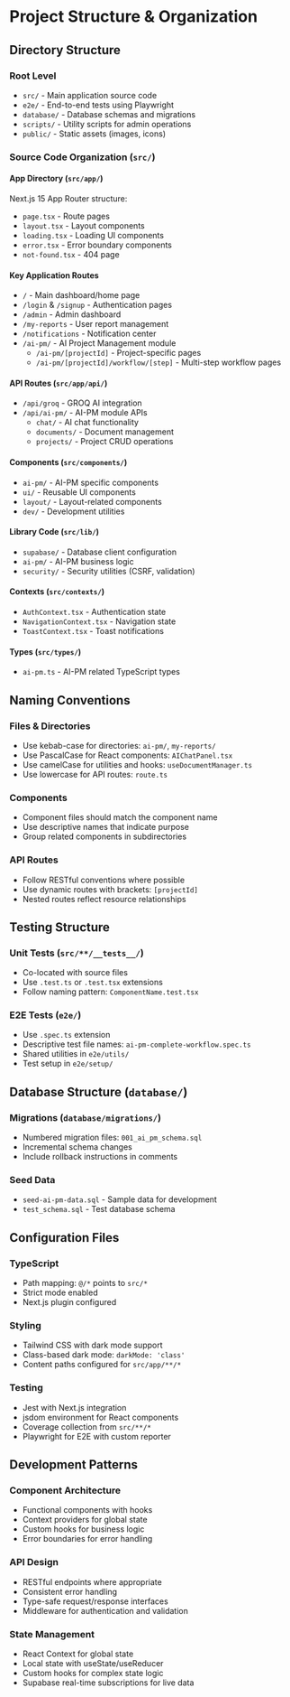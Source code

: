 # Project Structure & Organization

## Directory Structure

### Root Level
- `src/` - Main application source code
- `e2e/` - End-to-end tests using Playwright
- `database/` - Database schemas and migrations
- `scripts/` - Utility scripts for admin operations
- `public/` - Static assets (images, icons)

### Source Code Organization (`src/`)

#### App Directory (`src/app/`)
Next.js 15 App Router structure:
- `page.tsx` - Route pages
- `layout.tsx` - Layout components
- `loading.tsx` - Loading UI components
- `error.tsx` - Error boundary components
- `not-found.tsx` - 404 page

#### Key Application Routes
- `/` - Main dashboard/home page
- `/login` & `/signup` - Authentication pages
- `/admin` - Admin dashboard
- `/my-reports` - User report management
- `/notifications` - Notification center
- `/ai-pm/` - AI Project Management module
  - `/ai-pm/[projectId]` - Project-specific pages
  - `/ai-pm/[projectId]/workflow/[step]` - Multi-step workflow pages

#### API Routes (`src/app/api/`)
- `/api/groq` - GROQ AI integration
- `/api/ai-pm/` - AI-PM module APIs
  - `chat/` - AI chat functionality
  - `documents/` - Document management
  - `projects/` - Project CRUD operations

#### Components (`src/components/`)
- `ai-pm/` - AI-PM specific components
- `ui/` - Reusable UI components
- `layout/` - Layout-related components
- `dev/` - Development utilities

#### Library Code (`src/lib/`)
- `supabase/` - Database client configuration
- `ai-pm/` - AI-PM business logic
- `security/` - Security utilities (CSRF, validation)

#### Contexts (`src/contexts/`)
- `AuthContext.tsx` - Authentication state
- `NavigationContext.tsx` - Navigation state
- `ToastContext.tsx` - Toast notifications

#### Types (`src/types/`)
- `ai-pm.ts` - AI-PM related TypeScript types

## Naming Conventions

### Files & Directories
- Use kebab-case for directories: `ai-pm/`, `my-reports/`
- Use PascalCase for React components: `AIChatPanel.tsx`
- Use camelCase for utilities and hooks: `useDocumentManager.ts`
- Use lowercase for API routes: `route.ts`

### Components
- Component files should match the component name
- Use descriptive names that indicate purpose
- Group related components in subdirectories

### API Routes
- Follow RESTful conventions where possible
- Use dynamic routes with brackets: `[projectId]`
- Nested routes reflect resource relationships

## Testing Structure

### Unit Tests (`src/**/__tests__/`)
- Co-located with source files
- Use `.test.ts` or `.test.tsx` extensions
- Follow naming pattern: `ComponentName.test.tsx`

### E2E Tests (`e2e/`)
- Use `.spec.ts` extension
- Descriptive test file names: `ai-pm-complete-workflow.spec.ts`
- Shared utilities in `e2e/utils/`
- Test setup in `e2e/setup/`

## Database Structure (`database/`)

### Migrations (`database/migrations/`)
- Numbered migration files: `001_ai_pm_schema.sql`
- Incremental schema changes
- Include rollback instructions in comments

### Seed Data
- `seed-ai-pm-data.sql` - Sample data for development
- `test_schema.sql` - Test database schema

## Configuration Files

### TypeScript
- Path mapping: `@/*` points to `src/*`
- Strict mode enabled
- Next.js plugin configured

### Styling
- Tailwind CSS with dark mode support
- Class-based dark mode: `darkMode: 'class'`
- Content paths configured for `src/app/**/*`

### Testing
- Jest with Next.js integration
- jsdom environment for React components
- Coverage collection from `src/**/*`
- Playwright for E2E with custom reporter

## Development Patterns

### Component Architecture
- Functional components with hooks
- Context providers for global state
- Custom hooks for business logic
- Error boundaries for error handling

### API Design
- RESTful endpoints where appropriate
- Consistent error handling
- Type-safe request/response interfaces
- Middleware for authentication and validation

### State Management
- React Context for global state
- Local state with useState/useReducer
- Custom hooks for complex state logic
- Supabase real-time subscriptions for live data